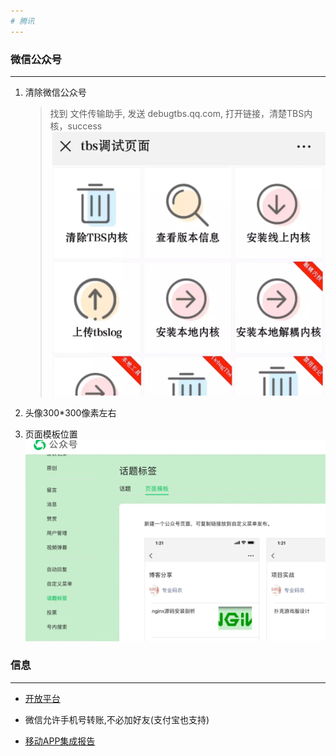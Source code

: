 ```yaml
---
# 腾讯
---
```


### 微信公众号

***

1. 清除微信公众号

    >找到 文件传输助手, 发送 debugtbs.qq.com, 打开链接，清楚TBS内核，success
    ![tbs](webp/tencent/tbs.webp "tbs")

2. 头像300*300像素左右

3. 页面模板位置
    ![page_template](webp/tencent/page_template.webp "page_template")

### 信息

***

* [开放平台](https://developers.weixin.qq.com)

* 微信允许手机号转账,不必加好友(支付宝也支持)

* [移动APP集成报告](https://bugly.qq.com/)
